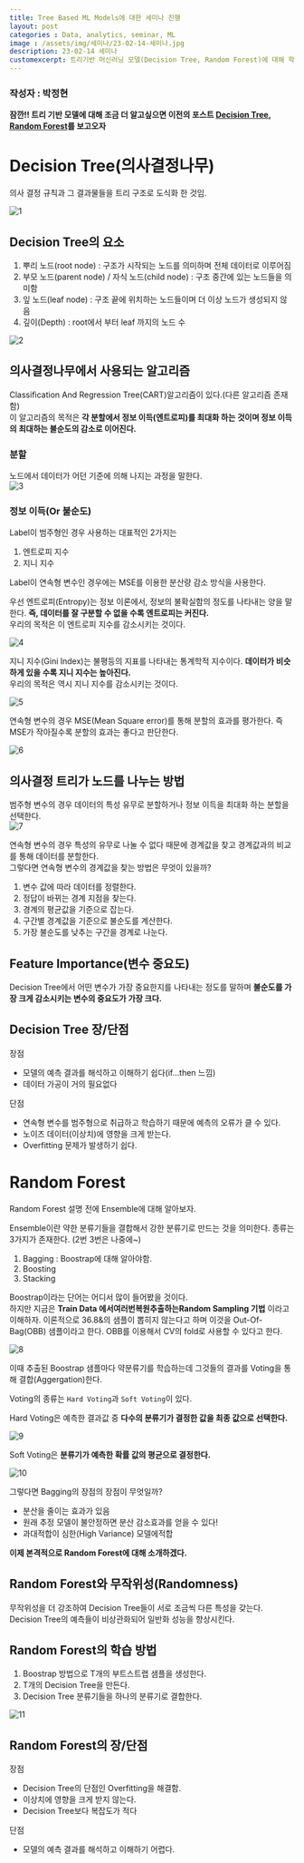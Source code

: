 ```yaml
---
title: Tree Based ML Models에 대한 세미나 진행
layout: post   
categories : Data, analytics, seminar, ML
image : /assets/img/세미나/23-02-14-세미나.jpg
description: 23-02-14 세미나
customexcerpt: 트리기반 머신러닝 모델(Decision Tree, Random Forest)에 대해 학습하였다. 두 모델에 대해 장/단점을 비교하고 데이터에 따라 적합한 모델을 선택해 최적의 결과를 만드는 틀에 대해 알아봄
---
```

### 작성자 : 박정현

**잠깐!! 트리 기반 모델에 대해 조금 더 알고싶으면 이전의 포스트 [Decision Tree](https://dau-bigdatateams.github.io/2023/02/04/Intro-to-ML(ver.-박민서).html), [Random Forest](https://dau-bigdatateams.github.io/2023/02/01/Intermediate-Machine-Learning.html)를 보고오자**  

# Decision Tree(의사결정나무)

의사 결정 규칙과 그 결과물들을 트리 구조로 도식화 한 것임.

![1](/assets/img/세미나/트리기반1.png)

## Decision Tree의 요소

1. 뿌리 노드(root node) : 구조가 시작되는 노드를 의미하며 전체 데이터로 이루어짐
2. 부모 노드(parent node) / 자식 노드(child node) : 구조 중간에 있는 노드들을 의미함
3. 잎 노드(leaf node) : 구조 끝에 위치하는 노드들이며 더 이상 노드가 생성되지 않음
4. 깊이(Depth) : root에서 부터 leaf 까지의 노드 수

![2](/assets/img/세미나/트리기반2.gif)

## 의사결정나무에서 사용되는 알고리즘

Classification And Regression Tree(CART)알고리즘이 있다.(다른 알고리즘 존재함)  
이 알고리즘의 목적은 **각 분할에서 정보 이득(엔트로피)를 최대화 하는 것이며 정보 이득의 최대하는 불순도의 감소로 이어진다.**  

### 분할
노드에서 데이터가 어던 기준에 의해 나지는 과정을 말한다.  
![3](/assets/img/세미나/트리기반3.png)

### 정보 이득(Or 불순도)
Label이 범주형인 경우 사용하는 대표적인 2가지는
1. 엔트로피 지수
2. 지니 지수

Label이 연속형 변수인 경우에는 MSE를 이용한 분산량 감소 방식을 사용한다.

우선 엔트로피(Entropy)는 정보 이론에서, 정보의 불확실함의 정도를 나타내는 양을 말한다. **즉, 데이터를 잘 구분할 수 없을 수록 엔트로피는 커진다.**  
우리의 목적은 이 엔트로피 지수를 감소시키는 것이다.

![4](/assets/img/세미나/트리기반4.png)  


지니 지수(Gini Index)는 불평등의 지표를 나타내는 통계학적 지수이다. **데이터가 비슷하게 있을 수록 지니 지수는 높아진다.**  
우리의 목적은 역시 지니 지수를 감소시키는 것이다.  

![5](/assets/img/세미나/트리기반5.png)   

연속형 변수의 경우 MSE(Mean Square error)를 통해 분할의 효과를 평가한다. 즉 MSE가 작아질수록 분할의 효과는 좋다고 판단한다.

![6](/assets/img/세미나/트리기반6.gif)  

## 의사결정 트리가 노드를 나누는 방법

범주형 변수의 경우 데이터의 특성 유무로 분할하거나 정보 이득을 최대화 하는 분할을 선택한다.  
![7](/assets/img/세미나/트리기반7.png)   

연속형 변수의 경우 특성의 유무로 나눌 수 없다 때문에 경계값을 찾고 경계값과의 비교를 통해 데이터를 분할한다.  
그렇다면 연속형 변수의 경계값을 찾는 방법은 무엇이 있을까?

1. 변수 값에 따라 데이터를 정렬한다.
2. 정답이 바뀌는 경계 지점을 찾는다.
3. 경계의 평균값을 기준으로 잡는다.
4. 구간별 경계값을 기준으로 불순도를 계산한다.
5. 가장 불순도를 낮추는 구간을 경계로 나눈다.

## Feature Importance(변수 중요도)
Decision Tree에서 어떤 변수가 가장 중요한지를 나타내는 정도를 말하며 **불순도를 가장 크게 감소시키는 변수의 중요도가 가장 크다.**

## Decision Tree 장/단점

장점
- 모델의 예측 결과를 해석하고 이해하기 쉽다(if...then 느낌)
- 데이터 가공이 거의 필요없다

단점
- 연속형 변수를 범주형으로 취급하고 학습하기 때문에 예측의 오류가 클 수 있다.
- 노이즈 데이터(이상치)에 영향을 크게 받는다.
- Overfitting 문제가 발생하기 쉽다.

# Random Forest

Random Forest 설명 전에 Ensemble에 대해 알아보자.

Ensemble이란 약한 분류기들을 결합해서 강한 분류기로 만드는 것을 의미한다.
종류는 3가지가 존재한다. (2번 3번은 나중에~)  
1. Bagging : Boostrap에 대해 알아야함.
2. Boosting 
3. Stacking

Boostrap이라는 단어는 어디서 많이 들어봤을 것이다.  
하지만 지금은 **Train Data 에서여러번복원추출하는Random Sampling 기법** 이라고 이해하자. 이론적으로 36.8&의 샘플이 뽑히지 않는다고 하며 이것을 Out-Of-Bag(OBB) 샘플이라고 한다.
OBB를 이용해서 CV의 fold로 사용할 수 있다고 한다.  

![8](/assets/img/세미나/트리기반8.png)   


이때 추출된 Boostrap 샘플마다 약분류기를 학습하는데 그것들의 결과를 Voting을 통해 결합(Aggergation)한다.


Voting의 종류는 `Hard Voting`과 `Soft Voting`이 있다. 

Hard Voting은 예측한 결과값 중 **다수의 분류기가 결정한 값을 최종 값으로 선택한다.**

![9](/assets/img/세미나/트리기반9.png)   

Soft Voting은 **분류기가 예측한 확률 값의 평균으로 결정한다.**

![10](/assets/img/세미나/트리기반10.png)   


그렇다면 Bagging의 장점의 장점이 무엇일까? 
- 분산을 줄이는 효과가 있음
- 원래 추정 모델이 불안정하면 분산 감소효과를 얻을 수 있다!
- 과대적합이 심한(High Variance) 모델에적합


**이제 본격적으로 Random Forest에 대해 소개하겠다.**

## Random Forest와 무작위성(Randomness)
무작위성을 더 강조하여 Decision Tree들이 서로 조금씩 다른 특성을 갖는다.
Decision Tree의 예측들이 비상관화되어 일반화 성능을 향상시킨다.

## Random Forest의 학습 방법

1. Boostrap 방법으로  T개의 부트스트랩 샘플을 생성한다.
2. T개의 Decision Tree을 만든다.
3. Decision Tree 분류기들을 하나의 분류기로 결합한다.

![11](/assets/img/세미나/트리기반11.gif)  

## Random Forest의 장/단점

장점
- Decision Tree의 단점인 Overfitting을 해결함.
- 이상치에 영향을 크게 받지 않는다.
- Decision Tree보다 복잡도가 적다

단점
- 모델의 예측 결과를 해석하고 이해하기 어렵다.

